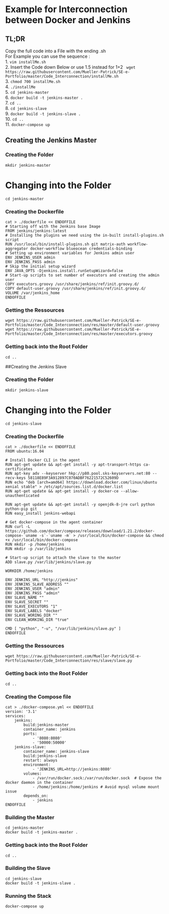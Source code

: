 # Example for Interconnection between Docker and Jenkins

## TL;DR  
Copy the full code into a File with the ending .sh  
For Example you can use the sequence :  
    1. `vim installMe.sh`  
    2. Insert the Code down Below or use 
    1.5 instead for 1+2 ` wget https://raw.githubusercontent.com/Mueller-Patrick/SE-e-Portfolio/master/Code_Interconnection/installMe.sh`     
    3. `chmod 700 installMe.sh`  
    4. `./installMe`  
    5. `cd jenkins-master`  
    6. `docker build -t jenkins-master . `  
    7. `cd ..`  
    8. `cd jenkins-slave`  
    9. `docker build -t jenkins-slave .`  
    10. `cd ..`   
    11. `docker-compose up`  

## Creating the Jenkins Master
### Creating the Folder  
```
mkdir jenkins-master
```
# Changing into the Folder
```
cd jenkins-master
```
### Creating the Dockerfile  
```
cat > ./dockerfile << ENDOFFILE
# Starting off with the Jenkins base Image
FROM jenkins/jenkins:latest
# Installing the plugins we need using the in-built install-plugins.sh script
RUN /usr/local/bin/install-plugins.sh git matrix-auth workflow-aggregator docker-workflow blueocean credentials-binding
# Setting up environment variables for Jenkins admin user
ENV JENKINS_USER admin
ENV JENKINS_PASS admin
# Skip the initial setup wizard
ENV JAVA_OPTS -Djenkins.install.runSetupWizard=false
# Start-up scripts to set number of executors and creating the admin user
COPY executors.groovy /usr/share/jenkins/ref/init.groovy.d/
COPY default-user.groovy /usr/share/jenkins/ref/init.groovy.d/
VOLUME /var/jenkins_home
ENDOFFILE
```
### Getting the Ressources
```
wget https://raw.githubusercontent.com/Mueller-Patrick/SE-e-Portfolio/master/Code_Interconnection/res/master/default-user.groovy
wget https://raw.githubusercontent.com/Mueller-Patrick/SE-e-Portfolio/master/Code_Interconnection/res/master/executors.groovy
```
### Getting back into the Root Folder
```
cd ..
```

##Creating the Jenkins Slave
### Creating the Folder  
```
mkdir jenkins-slave
```
# Changing into the Folder
```
cd jenkins-slave
```
### Creating the Dockerfile  
```
cat > ./dockerfile << ENDOFFILE
FROM ubuntu:16.04

# Install Docker CLI in the agent
RUN apt-get update && apt-get install -y apt-transport-https ca-certificates
RUN apt-key adv --keyserver hkp://p80.pool.sks-keyservers.net:80 --recv-keys 58118E89F3A912897C070ADBF76221572C52609D
RUN echo "deb [arch=amd64] https://download.docker.com/linux/ubuntu xenial stable" > /etc/apt/sources.list.d/docker.list
RUN apt-get update && apt-get install -y docker-ce --allow-unauthenticated

RUN apt-get update && apt-get install -y openjdk-8-jre curl python python-pip git
RUN easy_install jenkins-webapi

# Get docker-compose in the agent container
RUN curl -L https://github.com/docker/compose/releases/download/1.21.2/docker-compose-`uname -s`-`uname -m` > /usr/local/bin/docker-compose && chmod +x /usr/local/bin/docker-compose
RUN mkdir -p /home/jenkins
RUN mkdir -p /var/lib/jenkins

# Start-up script to attach the slave to the master
ADD slave.py /var/lib/jenkins/slave.py

WORKDIR /home/jenkins

ENV JENKINS_URL "http://jenkins"
ENV JENKINS_SLAVE_ADDRESS ""
ENV JENKINS_USER "admin"
ENV JENKINS_PASS "admin"
ENV SLAVE_NAME ""
ENV SLAVE_SECRET ""
ENV SLAVE_EXECUTORS "1"
ENV SLAVE_LABELS "docker"
ENV SLAVE_WORING_DIR ""
ENV CLEAN_WORKING_DIR "true"

CMD [ "python", "-u", "/var/lib/jenkins/slave.py" ]
ENDOFFILE
```
### Getting the Ressources
```
wget https://raw.githubusercontent.com/Mueller-Patrick/SE-e-Portfolio/master/Code_Interconnection/res/slave/slave.py
```
### Getting back into the Root Folder
```
cd ..
```

### Creating the Compose file  
```
cat > ./docker-compose.yml << ENDOFFILE
version: '3.1'
services:
    jenkins:
        build:jenkins-master
        container_name: jenkins
        ports:
            - '8080:8080'
            - '50000:50000'
    jenkins-slave:
        container_name: jenkins-slave
        build:jenkins-slave
        restart: always
        environment:
            - 'JENKINS_URL=http://jenkins:8080'
        volumes:
            - /var/run/docker.sock:/var/run/docker.sock  # Expose the docker daemon in the container
            - /home/jenkins:/home/jenkins # Avoid mysql volume mount issue
        depends_on:
            - jenkins
ENDOFFILE
```
### Building the Master
``` 
cd jenkins-master
docker build -t jenkins-master . 
```
### Getting back into the Root Folder
```
cd ..
```
### Building the Slave
``` 
cd jenkins-slave
docker build -t jenkins-slave .
```
### Running the Stack  
``` docker-compose up  ```
